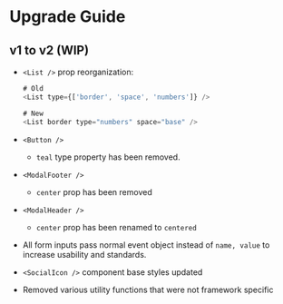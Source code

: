 # Upgrade Guide

## v1 to v2 (WIP)

- `<List />` prop reorganization:

  ```js
  # Old
  <List type={['border', 'space', 'numbers']} />

  # New
  <List border type="numbers" space="base" />
  ```

- `<Button />`
  - `teal` type property has been removed.
- `<ModalFooter />`
  - `center` prop has been removed
- `<ModalHeader />`
  - `center` prop has been renamed to `centered`
- All form inputs pass normal event object instead of `name, value` to increase usability and standards.
- `<SocialIcon />` component base styles updated
- Removed various utility functions that were not framework specific
